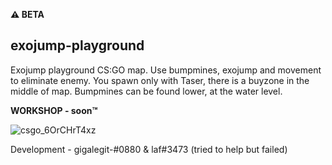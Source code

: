 **⚠️ BETA**
## exojump-playground
Exojump playground CS:GO map. Use bumpmines, exojump and movement to eliminate enemy.
You spawn only with Taser, there is a buyzone in the middle of map.
Bumpmines can be found lower, at the water level.

**WORKSHOP - soon™️**

![csgo_6OrCHrT4xz](https://user-images.githubusercontent.com/49173264/182506732-3e8d2532-cf54-474a-a2ff-4b5e96a34286.png)

Development - gigalegit-#0880 & laf#3473 (tried to help but failed)
